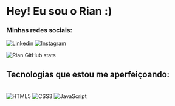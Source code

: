 # Hey! Eu sou o Rian :)

### Minhas redes sociais:
[![Linkedin](https://img.shields.io/badge/LinkedIn-0077B5?style=for-the-badge&logo=linkedin&logoColor=white)](https://www.linkedin.com/in/rian-angueira)
[![Instagram](https://img.shields.io/badge/Instagram-E4405F?style=for-the-badge&logo=instagram&logoColor=white)](https://www.instagram.com/rianangueira)

![Rian GitHub stats](https://github-readme-stats.vercel.app/api?username=rianangueira&show_icons=true&theme=radical)

## Tecnologias que estou me aperfeiçoando:
<div style="display: inline_block"><br/>
    <img align="center" alt= "HTML5" src="https://img.shields.io/badge/HTML5-E34F26?style=for-the-badge&logo=html5&logoColor=white">
    <img align="center" alt= "CSS3" src="https://img.shields.io/badge/CSS3-1572B6?style=for-the-badge&logo=css3&logoColor=white">
    <img align="center" alt= "JavaScript" src="https://img.shields.io/badge/JavaScript-F7DF1E?style=for-the-badge&logo=javascript&logoColor=black">
</div>
